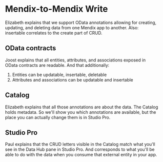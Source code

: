# Mendix-to-Mendix Write
Elizabeth explains that we support OData annotations allowing for creating, updating, and deleting data from one Mendix app to another. Also: insertable correlates to the create part of CRUD.  

## OData contracts
Joost explains that all entities, attributes, and associations exposed in OData contracts are readable. And that additionally:

1. Entities can be updatable, insertable, deletable
2. Attributes and associations can be updatable and insertable

## Catalog
Elizabeth explains that all those annotations are about the data. The Catalog holds metadata. So we'll show you which annotations are available, but the place you can actually change them is in Studio Pro.

## Studio Pro
Paul explains that the CRUD letters visible in the Catalog match what you'll see in the Data Hub pane in Studio Pro. And corresponds to what you'll be able to do with the data when you consume that external entity in your app.
